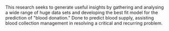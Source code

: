 This research seeks to generate useful insights by gathering and analysing a wide range of huge data sets and developing the best fit model for the prediction of "blood donation." 
Done to predict blood supply, assisting blood collection management in resolving a critical and recurring problem.
